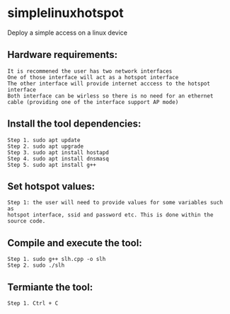 # simplelinuxhotspot
Deploy a simple access on a linux device

## Hardware requirements:
    It is recommened the user has two network interfaces 
    One of those interface will act as a hotspot interface
    The other interface will provide internet acccess to the hotspot interface
    Both interface can be wirless so there is no need for an ethernet cable (providing one of the interface support AP mode)

## Install the tool dependencies:
    Step 1. sudo apt update
    Step 2. sudo apt upgrade
    Step 3. sudo apt install hostapd
    Step 4. sudo apt install dnsmasq
    Step 5. sudo apt install g++
    
## Set hotspot values:
    Step 1: the user will need to provide values for some variables such as
    hotspot interface, ssid and password etc. This is done within the source code.
 
## Compile and execute the tool:
    Step 1. sudo g++ slh.cpp -o slh
    Step 2. sudo ./slh
    
## Termiante the tool:
    Step 1. Ctrl + C

